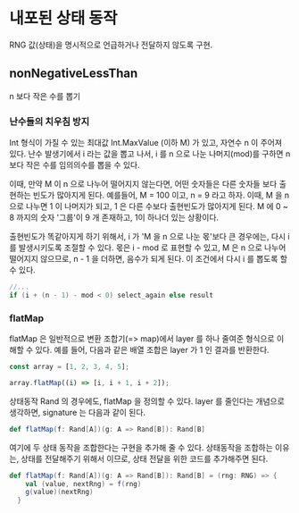 # 내포된 상태 동작
RNG 값(상태)을 명시적으로 언급하거나 전달하지 않도록 구현.

## nonNegativeLessThan
n 보다 작은 수를 뽑기

### 난수들의 치우침 방지
Int 형식이 가질 수 있는 최대값 Int.MaxValue (이하 M) 가 있고, 자연수 n 이 주어져 있다.
난수 발생기에서 i 라는 값을 뽑고 나서, i 를 n 으로 나눈 나머지(mod)를 구하면 n 보다 작은 수를 임의의수를 뽑을 수 있다.

이때, 만약 M 이 n 으로 나누어 떨어지지 않는다면, 어떤 숫자들은 다른 숫자들 보다 출현하는 빈도가 많아지게 된다. 예를들어, M = 100 이고, n = 9 라고 하자. 이때, M 을 n 으로 나누면 1 이 나머지가 되고, 1 은 다른 수보다 출현빈도가 많아지게 된다. M 에 0 ~ 8 까지의 숫자 '그룹'이 9 개 존재하고, 1이 하나더 있는 상황이다.

출현빈도가 똑같아지게 하기 위해서, i 가 'M 을 n 으로 나눈 몫'보다 큰 경우에는, 다시 i 를 발생시키도록 조절할 수 있다. 몫은 i - mod 로 표현할 수 있고, M 은 n 으로 나누어떨어지지 않으므로, n - 1 을 더하면, 음수가 되게 된다. 이 조건에서 다시 i 를 뽑도록 할 수 있다. 

```scala
//...
if (i + (n - 1) - mod < 0) select_again else result
```

### flatMap
flatMap 은 일반적으로 변환 조합기(=> map)에서 layer 를 하나 줄여준 형식으로 이해할 수 있다. 예를 들어, 다음과 같은 배열 조합은 layer 가 1 인 결과를 반환한다.

```javascript
const array = [1, 2, 3, 4, 5];

array.flatMap((i) => [i, i + 1, i + 2]);
```

상태동작 Rand 의 경우에도, flatMap 을 정의할 수 있다. layer 를 줄인다는 개념으로 생각하면, signature 는 다음과 같이 된다. 

```scala
def flatMap(f: Rand[A])(g: A => Rand[B]): Rand[B]
```

여기에 두 상태 동작을 조합한다는 구현을 추가해 줄 수 있다. 상태동작을 조합하는 이유는, 상태를 전달해주기 위해서 이므로, 상태 전달을 위한 코드를 추가해주면 된다.

```scala
def flatMap(f: Rand[A])(g: A => Rand[B]): Rand[B] = (rng: RNG) => {
    val (value, nextRng) = f(rng)
    g(value)(nextRng)
  }
```
